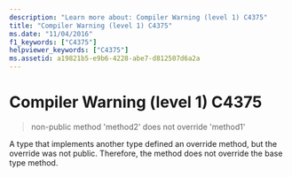 ```yaml
---
description: "Learn more about: Compiler Warning (level 1) C4375"
title: "Compiler Warning (level 1) C4375"
ms.date: "11/04/2016"
f1_keywords: ["C4375"]
helpviewer_keywords: ["C4375"]
ms.assetid: a19821b5-e9b6-4228-abe7-d812507d6a2a
---
```

# Compiler Warning (level 1) C4375

> non-public method 'method2' does not override 'method1'

A type that implements another type defined an override method, but the override was not public. Therefore, the method does not override the base type method.
